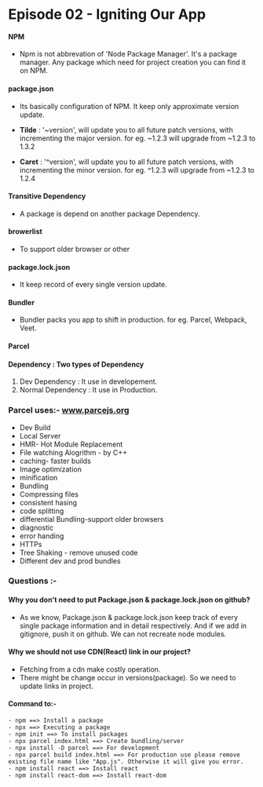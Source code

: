 # Episode 02 - Igniting Our App

#### NPM

- Npm is not abbrevation of 'Node Package Manager'. It's a package manager. Any package which need for project creation you can find it on NPM.

#### package.json

- Its basically configuration of NPM. It keep only approximate version update.

- <b>Tilde</b> : '~version', will update you to all future patch versions, with incrementing the major version. for eg. ~1.2.3 will upgrade from ~1.2.3 to 1.3.2
- <b>Caret</b> : '^version', will update you to all future patch versions, with incrementing the minor version. for eg. ^1.2.3 will upgrade from ~1.2.3 to 1.2.4

#### Transitive Dependency

- A package is depend on another package Dependency.

#### browerlist

- To support older browser or other

#### package.lock.json

- It keep record of every single version update.

#### Bundler

- Bundler packs you app to shift in production. for eg. Parcel, Webpack, Veet.

#### Parcel

#### Dependency : Two types of Dependency

1. Dev Dependency : It use in developement.
2. Normal Dependency : It use in Production.

### Parcel uses:- www.parcejs.org

- Dev Build
- Local Server
- HMR- Hot Module Replacement
- File watching Alogrithm - by C++
- caching- faster builds
- Image optimization
- minification
- Bundling
- Compressing files
- consistent hasing
- code splitting
- differential Bundling-support older browsers
- diagnostic
- error handing
- HTTPs
- Tree Shaking - remove unused code
- Different dev and prod bundles

### Questions :-

#### Why you don't need to put Package.json & package.lock.json on github?

- As we know, Package.json & package.lock.json keep track of every single package information and in detail respectively. And if we add in gitignore, push it on github. We can not recreate node modules.

#### Why we should not use CDN(React) link in our project?

- Fetching from a cdn make costly operation.
- There might be change occur in versions(package). So we need to update links in project.

#### Command to:-

```
- npm ==> Install a package
- npx ==> Executing a package
- npm init ==> To install packages
- npx parcel index.html ==> Create bundling/server
- npx install -D parcel ==> For development
- npx parcel build index.html ==> For production use please remove existing file name like "App.js". Otherwise it will give you error. 
- npm install react ==> Install react
- npm install react-dom ==> Install react-dom
```